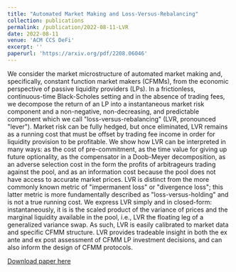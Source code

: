 ```yaml
---
title: "Automated Market Making and Loss-Versus-Rebalancing"
collection: publications
permalink: /publication/2022-08-11-LVR
date: 2022-08-11
venue: 'ACM CCS DeFi'
excerpt: ''
paperurl: 'https://arxiv.org/pdf/2208.06046'
---
```

We consider the market microstructure of automated market making and, specifically, constant function market makers (CFMMs), from the economic perspective of passive liquidity providers (LPs). In a frictionless, continuous-time Black-Scholes setting and in the absence of trading fees, we decompose the return of an LP into a instantaneous market risk component and a non-negative, non-decreasing, and predictable component which we call "loss-versus-rebalancing" (LVR, pronounced "lever"). Market risk can be fully hedged, but once eliminated, LVR remains as a running cost that must be offset by trading fee income in order for liquidity provision to be profitable. We show how LVR can be interpreted in many ways: as the cost of pre-commitment, as the time value for giving up future optionality, as the compensator in a Doob-Meyer decomposition, as an adverse selection cost in the form the profits of arbitrageurs trading against the pool, and as an information cost because the pool does not have access to accurate market prices. LVR is distinct from the more commonly known metric of "impermanent loss" or "divergence loss"; this latter metric is more fundamentally described as "loss-versus-holding" and is not a true running cost. We express LVR simply and in closed-form: instantaneously, it is is the scaled product of the variance of prices and the marginal liquidity available in the pool, i.e., LVR the floating leg of a generalized variance swap. As such, LVR is easily calibrated to market data and specific CFMM structure. LVR provides tradeable insight in both the ex ante and ex post assessment of CFMM LP investment decisions, and can also inform the design of CFMM protocols.

[Download paper here](https://arxiv.org/pdf/2208.06046)
